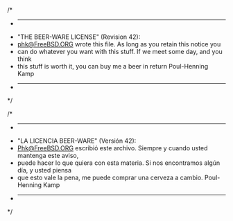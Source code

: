 /*
 * ----------------------------------------------------------------------------
 * "THE BEER-WARE LICENSE" (Revision 42):
 * <phk@FreeBSD.ORG> wrote this file. As long as you retain this notice you
 * can do whatever you want with this stuff. If we meet some day, and you think
 * this stuff is worth it, you can buy me a beer in return Poul-Henning Kamp
 * ----------------------------------------------------------------------------
 */
 
 /*
* ----------------------------------------------------------------------------
* "LA LICENCIA BEER-WARE" (Versión 42):
* <Phk@FreeBSD.ORG> escribió este archivo. Siempre y cuando usted mantenga este aviso,
* puede hacer lo que quiera con esta materia. Si nos encontramos algún día, y usted piensa
* que esto vale la pena, me puede comprar una cerveza a cambio. Poul-Henning Kamp
* ----------------------------------------------------------------------------
*/
